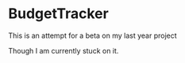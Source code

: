 # BudgetTracker
This is an attempt for a beta on my last year project

Though I am currently stuck on it.
